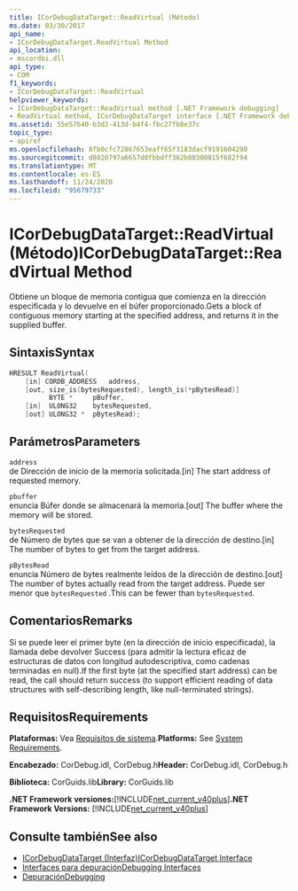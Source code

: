 ```yaml
---
title: ICorDebugDataTarget::ReadVirtual (Método)
ms.date: 03/30/2017
api_name:
- ICorDebugDataTarget.ReadVirtual Method
api_location:
- mscordbi.dll
api_type:
- COM
f1_keywords:
- ICorDebugDataTarget::ReadVirtual
helpviewer_keywords:
- ICorDebugDataTarget::ReadVirtual method [.NET Framework debugging]
- ReadVirtual method, ICorDebugDataTarget interface [.NET Framework debugging]
ms.assetid: 55e57640-b3d2-413d-b4f4-fbc27fb8e37c
topic_type:
- apiref
ms.openlocfilehash: 8fb0cfc72867653eaff65f3183dacf9191604290
ms.sourcegitcommit: d8020797a6657d0fbbdff362b80300815f682f94
ms.translationtype: MT
ms.contentlocale: es-ES
ms.lasthandoff: 11/24/2020
ms.locfileid: "95679733"
---
```

# <a name="icordebugdatatargetreadvirtual-method"></a><span data-ttu-id="c7409-102">ICorDebugDataTarget::ReadVirtual (Método)</span><span class="sxs-lookup"><span data-stu-id="c7409-102">ICorDebugDataTarget::ReadVirtual Method</span></span>

<span data-ttu-id="c7409-103">Obtiene un bloque de memoria contigua que comienza en la dirección especificada y lo devuelve en el búfer proporcionado.</span><span class="sxs-lookup"><span data-stu-id="c7409-103">Gets a block of contiguous memory starting at the specified address, and returns it in the supplied buffer.</span></span>  
  
## <a name="syntax"></a><span data-ttu-id="c7409-104">Sintaxis</span><span class="sxs-lookup"><span data-stu-id="c7409-104">Syntax</span></span>  
  
```cpp  
HRESULT ReadVirtual(  
    [in] CORDB_ADDRESS   address,  
    [out, size_is(bytesRequested), length_is(*pBytesRead)]  
          BYTE *     pBuffer,  
    [in]  ULONG32    bytesRequested,  
    [out] ULONG32 *  pBytesRead);  
```  
  
## <a name="parameters"></a><span data-ttu-id="c7409-105">Parámetros</span><span class="sxs-lookup"><span data-stu-id="c7409-105">Parameters</span></span>  

 `address`  
 <span data-ttu-id="c7409-106">de Dirección de inicio de la memoria solicitada.</span><span class="sxs-lookup"><span data-stu-id="c7409-106">[in] The start address of requested memory.</span></span>  
  
 `pbuffer`  
 <span data-ttu-id="c7409-107">enuncia Búfer donde se almacenará la memoria.</span><span class="sxs-lookup"><span data-stu-id="c7409-107">[out] The buffer where the memory will be stored.</span></span>  
  
 `bytesRequested`  
 <span data-ttu-id="c7409-108">de Número de bytes que se van a obtener de la dirección de destino.</span><span class="sxs-lookup"><span data-stu-id="c7409-108">[in] The number of bytes to get from the target address.</span></span>  
  
 `pBytesRead`  
 <span data-ttu-id="c7409-109">enuncia Número de bytes realmente leídos de la dirección de destino.</span><span class="sxs-lookup"><span data-stu-id="c7409-109">[out] The number of bytes actually read from the target address.</span></span> <span data-ttu-id="c7409-110">Puede ser menor que `bytesRequested` .</span><span class="sxs-lookup"><span data-stu-id="c7409-110">This can be fewer than `bytesRequested`.</span></span>  
  
## <a name="remarks"></a><span data-ttu-id="c7409-111">Comentarios</span><span class="sxs-lookup"><span data-stu-id="c7409-111">Remarks</span></span>  

 <span data-ttu-id="c7409-112">Si se puede leer el primer byte (en la dirección de inicio especificada), la llamada debe devolver Success (para admitir la lectura eficaz de estructuras de datos con longitud autodescriptiva, como cadenas terminadas en null).</span><span class="sxs-lookup"><span data-stu-id="c7409-112">If the first byte (at the specified start address) can be read, the call should return success (to support efficient reading of data structures with self-describing length, like null-terminated strings).</span></span>  
  
## <a name="requirements"></a><span data-ttu-id="c7409-113">Requisitos</span><span class="sxs-lookup"><span data-stu-id="c7409-113">Requirements</span></span>  

 <span data-ttu-id="c7409-114">**Plataformas:** Vea [Requisitos de sistema](../../get-started/system-requirements.md).</span><span class="sxs-lookup"><span data-stu-id="c7409-114">**Platforms:** See [System Requirements](../../get-started/system-requirements.md).</span></span>  
  
 <span data-ttu-id="c7409-115">**Encabezado:** CorDebug.idl, CorDebug.h</span><span class="sxs-lookup"><span data-stu-id="c7409-115">**Header:** CorDebug.idl, CorDebug.h</span></span>  
  
 <span data-ttu-id="c7409-116">**Biblioteca:** CorGuids.lib</span><span class="sxs-lookup"><span data-stu-id="c7409-116">**Library:** CorGuids.lib</span></span>  
  
 <span data-ttu-id="c7409-117">**.NET Framework versiones:**[!INCLUDE[net_current_v40plus](../../../../includes/net-current-v40plus-md.md)]</span><span class="sxs-lookup"><span data-stu-id="c7409-117">**.NET Framework Versions:** [!INCLUDE[net_current_v40plus](../../../../includes/net-current-v40plus-md.md)]</span></span>  
  
## <a name="see-also"></a><span data-ttu-id="c7409-118">Consulte también</span><span class="sxs-lookup"><span data-stu-id="c7409-118">See also</span></span>

- [<span data-ttu-id="c7409-119">ICorDebugDataTarget (Interfaz)</span><span class="sxs-lookup"><span data-stu-id="c7409-119">ICorDebugDataTarget Interface</span></span>](icordebugdatatarget-interface.md)
- [<span data-ttu-id="c7409-120">Interfaces para depuración</span><span class="sxs-lookup"><span data-stu-id="c7409-120">Debugging Interfaces</span></span>](debugging-interfaces.md)
- [<span data-ttu-id="c7409-121">Depuración</span><span class="sxs-lookup"><span data-stu-id="c7409-121">Debugging</span></span>](index.md)
